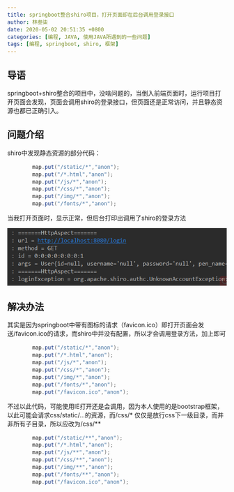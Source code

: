 ```yaml
---
title: springboot整合shiro项目，打开页面却在后台调用登录接口
author: 林叁柒
date: 2020-05-02 20:51:35 +0800
categories: [编程, JAVA, 使用JAVA所遇到的一些问题]
tags: [编程, springboot, shiro, 框架]
---
```


## 导语
springboot+shiro整合的项目中，没啥问题的，当倒入前端页面时，运行项目打开页面会发现，页面会调用shiro的登录接口，但页面还是正常访问，并且静态资源也都已正确引入。
## 问题介绍
shiro中发现静态资源的部分代码：
```java
        map.put("/static/*","anon");
        map.put("/*.html","anon");
        map.put("/js/*","anon");
        map.put("/css/*","anon");
        map.put("/img/*","anon");
        map.put("/fonts/*","anon");
```
当我打开页面时，显示正常，但后台打印出调用了shiro的登录方法

![在这里插入图片描述](/assets/img/sample/2020-05-02-Springboot-integrates-the-shiro-project-and-invokes-the-login-interface/20200501192610556.png)
## 解决办法

其实是因为springboot中带有图标的请求（favicon.ico）即打开页面会发送/favicon.ico的请求，而shiro中并没有配置，所以才会调用登录方法，加上即可

```java
        map.put("/static/*","anon");
        map.put("/*.html","anon");
        map.put("/js/*","anon");
        map.put("/css/*","anon");
        map.put("/img/*","anon");
        map.put("/fonts/*","anon");
        map.put("/favicon.ico","anon");
```
不过以此代码，可能使用IE打开还是会调用，因为本人使用的是bootstrap框架，以此可能会请求css/static/...的资源，而/css/* 仅仅是放行css下一级目录，而并非所有子目录，所以应改为/css/**

```java
		map.put("/static/**","anon");
        map.put("/*.html","anon");
        map.put("/js/**","anon");
        map.put("/css/**","anon");
        map.put("/img/**","anon");
        map.put("/fonts/**","anon");
        map.put("/favicon.ico","anon");
```
